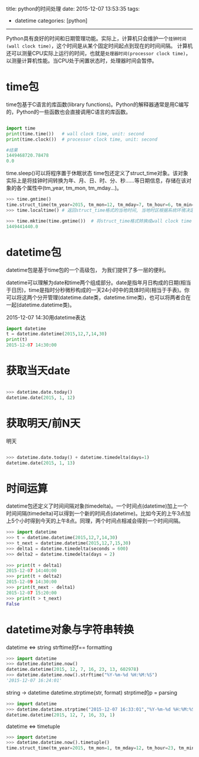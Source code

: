 title: python的时间处理
date: 2015-12-07 13:53:35
tags:
 - datetime
categories: [python]

---
Python具有良好的时间和日期管理功能。实际上，计算机只会维护一个`挂钟时间(wall clock time)`，这个时间是从某个固定时间起点到现在的时间间隔。
计算机还可以测量CPU实际上运行的时间，也就是`处理器时间(processor clock time)`，以测量计算机性能。当CPU处于闲置状态时，处理器时间会暂停。

<!--more -->
# time包
time包基于C语言的库函数(library functions)。Python的解释器通常是用C编写的，Python的一些函数也会直接调用C语言的库函数。
```python

import time
print(time.time())   # wall clock time, unit: second
print(time.clock())  # processor clock time, unit: second

#结果
1449468720.78478
0.0
```

time.sleep()可以将程序置于休眠状态
time包还定义了struct_time对象。该对象实际上是将挂钟时间转换为年、月、日、时、分、秒……等日期信息，存储在该对象的各个属性中(tm_year, tm_mon, tm_mday...)。
```python
>>> time.gmtime()
time.struct_time(tm_year=2015, tm_mon=12, tm_mday=7, tm_hour=6, tm_min=36, tm_sec=26, tm_wday=0, tm_yday=341, tm_isdst=0)
>>> time.localtime() # 返回struct_time格式的当地时间, 当地时区根据系统环境决定。

>>> time.mktime(time.gmtime())  # 将struct_time格式转换成wall clock time
1449441440.0
```
# datetime包
datetime包是基于time包的一个高级包， 为我们提供了多一层的便利。

datetime可以理解为date和time两个组成部分。date是指年月日构成的日期(相当于日历)，time是指时分秒微秒构成的一天24小时中的具体时间(相当于手表)。你可以将这两个分开管理(datetime.date类，datetime.time类)，也可以将两者合在一起(datetime.datetime类)。

2015-12-07 14:30用datetime表达
```python
import datetime
t = datetime.datetime(2015,12,7,14,30)
print(t)
2015-12-07 14:30:00
```

# 获取当天date
```python

>>> datetime.date.today()
datetime.date(2015, 1, 12)
```
# 获取明天/前N天
明天
```python

>>> datetime.date.today() + datetime.timedelta(days=1)
datetime.date(2015, 1, 13)
```

# 时间运算
datetime包还定义了时间间隔对象(timedelta)。一个时间点(datetime)加上一个时间间隔(timedelta)可以得到一个新的时间点(datetime)。比如今天的上午3点加上5个小时得到今天的上午8点。同理，两个时间点相减会得到一个时间间隔。

```python
>>> import datetime
>>> t = datetime.datetime(2015,12,7,14,30)
>>> t_next = datetime.datetime(2015,12,7,15,30)
>>> delta1 = datetime.timedelta(seconds = 600) 
>>> delta2 = datetime.timedelta(days = 2) 
         
>>> print(t + delta1)
2015-12-07 14:40:00
>>> print(t + delta2)
2015-12-09 14:30:00
>>> print(t_next - delta1) 
2015-12-07 15:20:00
>>> print(t > t_next)
False
```

# datetime对象与字符串转换
datetime <=> string
strftime的f== formatting
```python
>>> import datetime
>>> datetime.datetime.now()
datetime.datetime(2015, 12, 7, 16, 23, 13, 602978)
>>> datetime.datetime.now().strftime("%Y-%m-%d %H:%M:%S")
'2015-12-07 16:24:01'
```

string -> datetime
datetime.strptime(str, format)
strptime的p = parsing

```python
>>> import datetime        
>>> datetime.datetime.strptime("2015-12-07 16:33:01","%Y-%m-%d %H:%M:%S")         
datetime.datetime(2015, 12, 7, 16, 33, 1)
```

datetime <=> timetuple
```python
>>> import datetime
>>> datetime.datetime.now().timetuple()
time.struct_time(tm_year=2015, tm_mon=1, tm_mday=12, tm_hour=23, tm_min=17, tm_sec=59, tm_wday=0, tm_yday=12, tm_isdst=-1)
```



